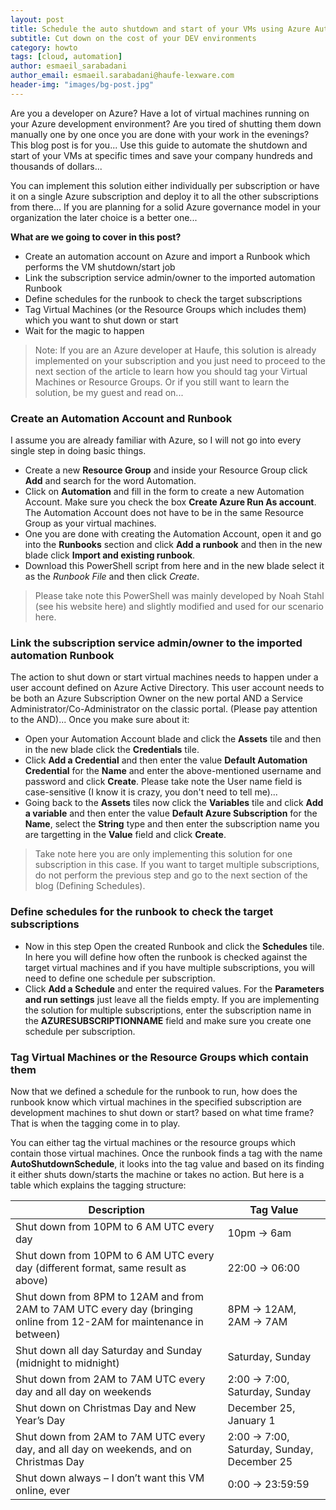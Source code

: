 ```yaml
---
layout: post
title: Schedule the auto shutdown and start of your VMs using Azure Automation and Runbooks
subtitle: Cut down on the cost of your DEV environments
category: howto
tags: [cloud, automation]
author: esmaeil_sarabadani
author_email: esmaeil.sarabadani@haufe-lexware.com
header-img: "images/bg-post.jpg"
---
```


Are you a developer on Azure? Have a lot of virtual machines running on your Azure development environment? Are you tired of shutting them down manually one by one once you are done with your work in the evenings? This blog post is for you... Use this guide to automate the shutdown and start of your VMs at specific times and save your company hundreds and thousands of dollars...

You can implement this solution either individually per subscription or have it on a single Azure subscription and deploy it to all the other subscriptions from there... If you are planning for a solid Azure governance model in your organization the later choice is a better one... 

**What are we going to cover in this post?**

 - Create an automation account on Azure and import a Runbook which performs the VM shutdown/start job
 - Link the subscription service admin/owner to the imported automation Runbook
 - Define schedules for the runbook to check the target subscriptions
 - Tag Virtual Machines (or the Resource Groups which includes them) which you want to shut down or start
 - Wait for the magic to happen
 
 
> Note: If you are an Azure developer at Haufe, this solution is already implemented on your subscription and you just need to proceed 
> to the next section of the article to learn how you should tag your Virtual Machines or Resource Groups. Or if you still want to learn 
> the solution, be my guest and read on...



### Create an Automation Account and Runbook
I assume you are already familiar with Azure, so I will not go into every single step in doing basic things. 

 - Create a new **Resource Group** and inside your Resource Group click **Add** and search for the word Automation.
 - Click on **Automation** and fill in the form to create a new Automation Account. Make sure you check the box **Create Azure Run As account**. The Automation Account does not have to be in the same Resource Group as your virtual machines. 
 - One you are done with creating the Automation Account, open it and go into the **Runbooks** section and click **Add a runbook** and then in the new blade click **Import and existing runbook**.
 - Download this PowerShell script from here and in the new blade select it as the *Runbook File* and then click *Create*.
 
> Please take note this PowerShell was mainly developed by Noah Stahl (see his website here) and slightly modified and used for our scenario here. 


### Link the subscription service admin/owner to the imported automation Runbook
The action to shut down or start virtual machines needs to happen under a user account defined on Azure Active Directory. This user account needs to be both an Azure Subscription Owner on the new portal AND a Service Administrator/Co-Administrator on the classic portal. (Please pay attention to the AND)... Once you make sure about it:

 - Open your Automation Account blade and click the **Assets** tile and then in the new blade click the **Credentials** tile.  
 - Click **Add a Credential** and then enter the value **Default Automation Credential** for the **Name** and enter the above-mentioned username and password and click **Create**. Please take note the User name field is case-sensitive (I know it is crazy, you don't need to tell me)... 
 - Going back to the **Assets** tiles now click the **Variables** tile and click **Add a variable** and then enter the value **Default Azure Subscription** for the **Name**, select the **String** type and then enter the subscription name you are targetting in the **Value** field and click **Create**. 
 
> Take note here you are only implementing this solution for one subscription in this case. If you want to target multiple subscriptions, do not perform the previous step and go to the next section of the blog (Defining Schedules). 


### Define schedules for the runbook to check the target subscriptions
 - Now in this step Open the created Runbook and click the **Schedules** tile. In here you will define how often the runbook is checked against the target virtual machines and if you have multiple subscriptions, you will need to define one schedule per subscription.
 - Click **Add a Schedule** and enter the required values. For the **Parameters and run settings** just leave all the fields empty. If you are implementing the solution for multiple subscriptions, enter the subscription name in the **AZURESUBSCRIPTIONNAME** field and make sure you create one schedule per subscription. 

### Tag Virtual Machines or the Resource Groups which contain them
Now that we defined a schedule for the runbook to run, how does the runbook know which virtual machines in the specified subscription are development machines to shut down or start? based on what time frame? That is when the tagging come in to play.

You can either tag the virtual machines or the resource groups which contain those virtual machines. Once the runbook finds a tag with the name **AutoShutdownSchedule**, it looks into the tag value and based on its finding it either shuts down/starts the machine or takes no action. But here is a table which explains the tagging structure: 

Description     | Tag Value
-------- | ----------- 
Shut down from 10PM to 6 AM UTC every day | 10pm -> 6am
Shut down from 10PM to 6 AM UTC every day (different format, same result as above)    | 22:00 -> 06:00
Shut down from 8PM to 12AM and from 2AM to 7AM UTC every day (bringing online from 12-2AM for maintenance in between)     | 8PM -> 12AM, 2AM -> 7AM
Shut down all day Saturday and Sunday (midnight to midnight) | Saturday, Sunday
Shut down from 2AM to 7AM UTC every day and all day on weekends | 2:00 -> 7:00, Saturday, Sunday
Shut down on Christmas Day and New Year’s Day | December 25, January 1
Shut down from 2AM to 7AM UTC every day, and all day on weekends, and on Christmas Day | 2:00 -> 7:00, Saturday, Sunday, December 25
Shut down always – I don’t want this VM online, ever |	0:00 -> 23:59:59

